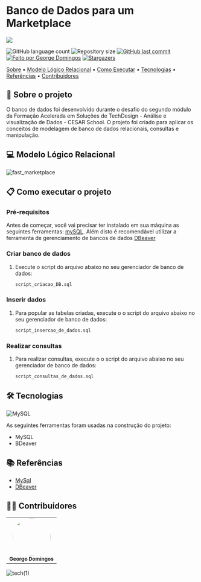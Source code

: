 # Banco de Dados para um Marketplace
![](https://github.com/GeorgeDomingos/banco-de-dados-marketplace/assets/136137653/f0b36772-0290-4137-9de4-05bf5265eb0b)

![GitHub language count](https://img.shields.io/github/languages/count/GeorgeDomingos/banco-de-dados-marketplace?color=%2304D361) ![Repository size](https://img.shields.io/github/repo-size/GeorgeDomingos/banco-de-dados-marketplace) [![GitHub last commit](https://img.shields.io/github/last-commit/GeorgeDomingos/banco-de-dados-marketplace)](https://github.com/cubos-academy/academy-template-readme-projects/commits/main) [![Feito por George Domingos](https://img.shields.io/badge/feito-por%20George%20Domingos-D818A5?style=social)](https://github.com/GeorgeDomingos) [![Stargazers](https://img.shields.io/github/stars/GeorgeDomingos/banco-de-dados-marketplace?style=social)](https://github.com/GeorgeDomingos/banco-de-dados-marketplace/stargazers)


[Sobre](#-sobre-o-projeto) •
[Modelo Lógico Relacional](#-modelo-lógico-relacional) •
[Como Executar](#-como-executar-o-projeto) •
[Tecnologias](#-tecnologias) •
[Referências](#-referências) •
[Contribuidores](#-contribuidores)
  
## 📂 Sobre o projeto

O banco de dados foi desenvolvido durante o desafio do segundo módulo da Formação Acelerada em Soluções de TechDesign - Análise e visualização de Dados - CESAR School. O projeto foi criado para aplicar os conceitos de modelagem de banco de dados relacionais, consultas e manipulação.

## 💻 Modelo Lógico Relacional

![fast_marketplace](https://github.com/GeorgeDomingos/banco-de-dados-marketplace/assets/136137653/3aff25a1-e4f0-41b3-94f4-9befd6b173ec)


## 📋 Como executar o projeto
### Pré-requisitos

Antes de começar, você vai precisar ter instalado em sua máquina as seguintes ferramentas:
[mySQL](https://www.mysql.com/). 
Além disto é recomendável utilizar a ferramenta de gerenciamento de bancos de dados [DBeaver](https://dbeaver.io/)

### Criar banco de dados

1. Execute o script do arquivo abaixo no seu gerenciador de banco de dados:

    ```bash
    script_criacao_DB.sql
    ```

### Inserir dados
1. Para popular as tabelas criadas, execute o o script do arquivo abaixo no seu gerenciador de banco de dados:

    ```bash
    script_insercao_de_dados.sql
    ```

### Realizar consultas
1. Para realizar consultas, execute o o script do arquivo abaixo no seu gerenciador de banco de dados:
    ```bash
    script_consultas_de_dados.sql
    ```
   

## 🛠 Tecnologias
![MySQL](https://img.shields.io/badge/MySQL-00000F?style=for-the-badge&logo=mysql&logoColor=white) 

As seguintes ferramentas foram usadas na construção do projeto:
- MySQL
- BDeaver

## 📚 Referências
- [MySql](https://dev.mysql.com/doc/)
- [DBeaver](https://dbeaver.io/download/) 

## 👨‍💻 Contribuidores

<table>
  <tr>
    <td align="center"><a href="https://github.com/GeorgeDomingos"><img style="border-radius: 50%;" src="https://img.shields.io/badge/github-%23121011.svg?style=for-the-badge&logo=github&logoColor=white" width="100px;" alt=""/><br /><sub><b>George Domingos</b></sub></a><br/></td>

  </tr>
</table>



![tech(1)](https://github.com/GeorgeDomingos/banco-de-dados-marketplace/assets/136137653/cc1739dc-02e3-4768-a9df-eb6ec9fc6b71)


